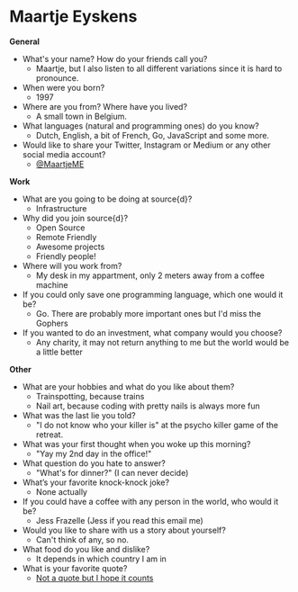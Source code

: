 # Maartje Eyskens

**General**
- What's your name? How do your friends call you? 
  - Maartje, but I also listen to all different variations since it is hard to pronounce.
- When were you born?
  - 1997
- Where are you from? Where have you lived?
  - A small town in Belgium.
- What languages (natural and programming ones) do you know?
  - Dutch, English, a bit of French, Go, JavaScript and some more.
- Would like to share your Twitter, Instagram or Medium or any other social media account?
  - [@MaartjeME](https://twitter.com/MaartjeME)

**Work**
- What are you going to be doing at source{d}?
  - Infrastructure
- Why did you join source{d}?
  - Open Source
  - Remote Friendly
  - Awesome projects
  - Friendly people!
- Where will you work from?
  - My desk in my appartment, only 2 meters away from a coffee machine
- If you could only save one programming language, which one would it be? 
  - Go. There are probably more important ones but I'd miss the Gophers
- If you wanted to do an investment, what company would you choose?
  - Any charity, it may not return anything to me but the world would be a little better

**Other**
- What are your hobbies and what do you like about them?
  - Trainspotting, because trains
  - Nail art, because coding with pretty nails is always more fun
- What was the last lie you told?
  - "I do not know who your killer is" at the psycho killer game of the retreat.
- What was your first thought when you woke up this morning?
  - "Yay my 2nd day in the office!"
- What question do you hate to answer?
  - "What's for dinner?" (I can never decide)
- What’s your favorite knock-knock joke?
  - None actually
- If you could have a coffee with any person in the world, who would it be?
  - Jess Frazelle (Jess if you read this email me)
- Would you like to share with us a story about yourself?
  - Can't think of any, so no.
- What food do you like and dislike?
  - It depends in which country I am in
- What is your favorite quote?
  - [Not a quote but I hope it counts](https://twitter.com/mattiasgeniar/status/1039892272643489792)

